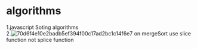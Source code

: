 # algorithms 
1.javascript Soting algorithms  
2.![70d6f4e10e2badb5ef394f00c17ad2bc1c14f6e7](https://user-images.githubusercontent.com/79254789/168257754-f5c3be1f-cf6d-49fc-9060-23233c113af9.jpg)
on mergeSort use slice function not splice function 
